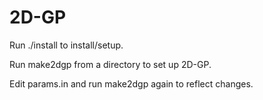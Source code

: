 2D-GP
=====

Run ./install <install-dir> to install/setup.

Run make2dgp from a directory to set up 2D-GP.

Edit params.in and run make2dgp again to reflect changes.
